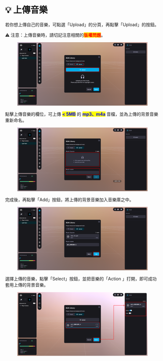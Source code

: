 # 💡 上傳音樂

若你想上傳自己的音樂，可點選「Upload」的分頁，再點擊「Upload」的按鈕。

⚠️  注意：上傳音樂時，請切記注意相關的<mark style="color:red;">**版權問題**</mark>。

<figure><img src="../../../.gitbook/assets/Frame 154.png" alt=""><figcaption></figcaption></figure>



點擊上傳音樂的欄位，可上傳 <mark style="color:blue;">**< 5MB**</mark> 的 <mark style="color:blue;">**mp3、m4a**</mark> 音檔，並為上傳的背景音樂重新命名。

<figure><img src="../../../.gitbook/assets/Frame 155.png" alt=""><figcaption></figcaption></figure>



完成後，再點擊「Add」按鈕，將上傳的背景音樂加入音樂庫之中。

<figure><img src="../../../.gitbook/assets/Frame 156.png" alt=""><figcaption></figcaption></figure>



選擇上傳的音樂，點擊「Select」按鈕，並把音樂的「Action 」打開，即可成功套用上傳的背景音樂。

<figure><img src="../../../.gitbook/assets/Frame 158 (1).png" alt=""><figcaption></figcaption></figure>

